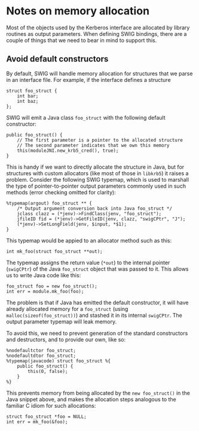 Notes on memory allocation
==========================

Most of the objects used by the Kerberos interface are allocated by library
routines as output parameters. When defining SWIG bindings, there are a couple
of things that we need to bear in mind to support this.

Avoid default constructors
--------------------------

By default, SWIG will handle memory allocation for structures that we parse
in an interface file. For example, if the interface defines a structure

    struct foo_struct {
        int bar;
        int baz;
    };

SWIG will emit a Java class `foo_struct` with the following default constructor:

    public foo_struct() {
        // The first parameter is a pointer to the allocated structure
        // The second parameter indicates that we own this memory
        this(moduleJNI.new_krb5_cred(), true);
    }

This is handy if we want to directly allocate the structure in Java, but for
structures with custom allocators (like most of those in `libkrb5`) it raises
a problem. Consider the following SWIG typemap, which is used to marshall the
type of pointer-to-pointer output parameters commonly used in such methods
(error checking omitted for clarity):

    %typemap(argout) foo_struct ** {
        /* Output argument conversion back into Java foo_struct */
        jclass clazz = (*jenv)->FindClass(jenv, "foo_struct");
        jfileID fid = (*jenv)->GetFileID(jenv, clazz, "swigCPtr", "J");
        (*jenv)->SetLongField(jenv, $input, *$1);
    }

This typemap would be appied to an allocator method such as this:

    int mk_foo(struct foo_struct **out);

The typemap assigns the return value (`*out`) to the internal pointer
(`swigCPtr`) of the Java `foo_struct` object that was passed to it. This
allows us to write Java code like this:

    foo_struct foo = new foo_struct();
    int err = module.mk_foo(foo);

The problem is that if Java has emitted the default constructor, it will have
already allocated memory for a `foo_struct` (using
`malloc(sizeof(foo_struct))`) and stashed it in its internal `swigCPtr`. The
output parameter typemap will leak memory.

To avoid this, we need to prevent generation of the standard constructors and
destructors, and to provide our own, like so:

    %nodefaultctor foo_struct;
    %nodefaultdtor foo_struct;
    %typemap(javacode) struct foo_struct %{
        public foo_struct() {
            this(0, false);
        }
    %}

This prevents memory from being allocated by the `new foo_struct()` in the
Java snippet above, and makes the allocation steps analogous to the familiar
C idiom for such allocations:

    struct foo_struct *foo = NULL;
    int err = mk_foo(&foo);


